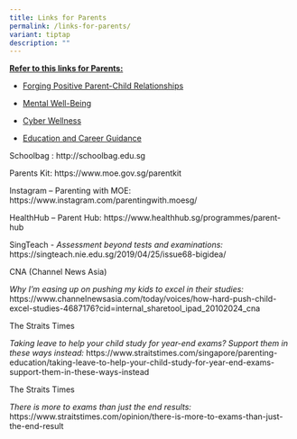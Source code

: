 ```yaml
---
title: Links for Parents
permalink: /links-for-parents/
variant: tiptap
description: ""
---
```

<p><strong><u>Refer to this links for Parents:</u></strong>
</p>
<ul data-tight="true" class="tight">
<li>
<p><a href="https://www.moe.gov.sg/education-in-sg/our-programmes/social-and-emotional-learning/sel-resources-for-parents" rel="noopener noreferrer nofollow" target="_blank">Forging Positive Parent-Child Relationships</a>
</p>
</li>
<li>
<p><a href="https://www.moe.gov.sg/education-in-sg/our-programmes/social-and-emotional-learning/sel-resources-for-parents" rel="noopener noreferrer nofollow" target="_blank">Mental Well-Being</a>
</p>
</li>
<li>
<p><a href="https://www.moe.gov.sg/-/media/files/parent-kit/cyber-wellness-for-your-child.pdf" rel="noopener noreferrer nofollow" target="_blank">Cyber Wellness</a>
</p>
</li>
<li>
<p><a href="https://www.moe.gov.sg/-/media/files/programmes/myskillsfuture-student-portal-brochure-digital.pdf" rel="noopener noreferrer nofollow" target="_blank">Education and Career Guidance</a>
</p>
</li>
</ul>
<p>Schoolbag : <a rel="noopener noreferrer nofollow" target="_blank">http://schoolbag.edu.sg</a> &nbsp;</p>
<p>Parents Kit: <a rel="noopener noreferrer nofollow" target="_blank">https://www.moe.gov.sg/parentkit</a>
</p>
<p>Instagram – Parenting with MOE: <a rel="noopener noreferrer nofollow" target="_blank">https://www.instagram.com/parentingwith.moesg/</a>
</p>
<p>HealthHub – Parent Hub: <a rel="noopener noreferrer nofollow" target="_blank">https://www.healthhub.sg/programmes/parent-hub</a>
</p>
<p>SingTeach - <em>Assessment beyond tests and examinations: </em><a rel="noopener noreferrer nofollow" target="_blank">https://singteach.nie.edu.sg/2019/04/25/issue68-bigidea/</a>
</p>
<p>CNA (Channel News Asia)</p>
<p><em>Why I’m easing up on pushing my kids to excel in their studies:  </em>
<a rel="noopener noreferrer nofollow" target="_blank">https://www.channelnewsasia.com/today/voices/how-hard-push-child-excel-studies-4687176?cid=internal_sharetool_ipad_20102024_cna</a>
</p>
<p>The Straits Times</p>
<p><em>Taking leave to help your child study for year-end exams? Support them in these ways instead: </em>
<a rel="noopener noreferrer nofollow" target="_blank">https://www.straitstimes.com/singapore/parenting-education/taking-leave-to-help-your-child-study-for-year-end-exams-support-them-in-these-ways-instead</a>
</p>
<p>The Straits Times</p>
<p><em>There is more to exams than just the end results: </em><a rel="noopener noreferrer nofollow" target="_blank">https://www.straitstimes.com/opinion/there-is-more-to-exams-than-just-the-end-result</a>
</p>
<p></p>